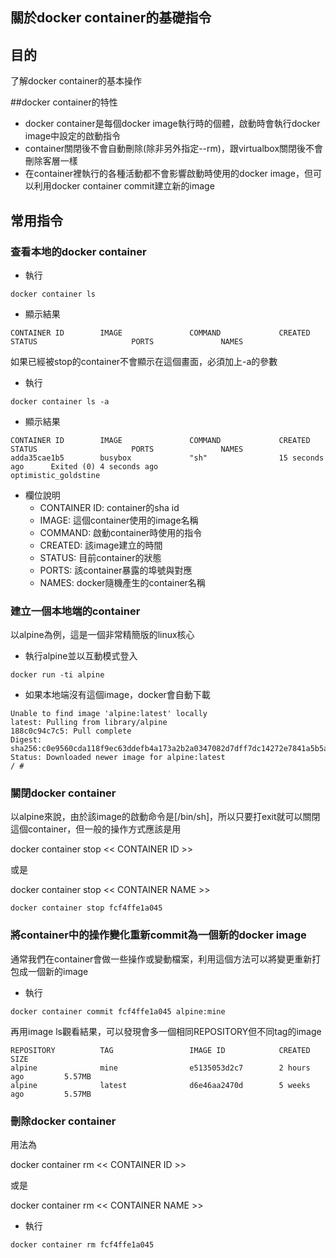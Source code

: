 關於docker container的基礎指令
---

## 目的 
了解docker container的基本操作

##docker container的特性
 - docker container是每個docker image執行時的個體，啟動時會執行docker image中設定的啟動指令
 - container關閉後不會自動刪除(除非另外指定--rm)，跟virtualbox關閉後不會刪除客層一樣
 - 在container裡執行的各種活動都不會影響啟動時使用的docker image，但可以利用docker container commit建立新的image

## 常用指令 
### 查看本地的docker container
- 執行
```docker
docker container ls
```
- 顯示結果
```console
CONTAINER ID        IMAGE               COMMAND             CREATED             STATUS                     PORTS               NAMES
```
如果已經被stop的container不會顯示在這個畫面，必須加上-a的參數
- 執行
```docker
docker container ls -a
```
- 顯示結果
```console
CONTAINER ID        IMAGE               COMMAND             CREATED             STATUS                     PORTS               NAMES
adda35cae1b5        busybox             "sh"                15 seconds ago      Exited (0) 4 seconds ago                       optimistic_goldstine
```
- 欄位說明
  - CONTAINER ID: container的sha id
  - IMAGE: 這個container使用的image名稱
  - COMMAND: 啟動container時使用的指令
  - CREATED: 該image建立的時間
  - STATUS: 目前container的狀態
  - PORTS: 該container暴露的埠號與對應
  - NAMES: docker隨機產生的container名稱
### 建立一個本地端的container
以alpine為例，這是一個非常精簡版的linux核心
- 執行alpine並以互動模式登入
```docker
docker run -ti alpine
```
- 如果本地端沒有這個image，docker會自動下載
```console
Unable to find image 'alpine:latest' locally
latest: Pulling from library/alpine
188c0c94c7c5: Pull complete
Digest: sha256:c0e9560cda118f9ec63ddefb4a173a2b2a0347082d7dff7dc14272e7841a5b5a
Status: Downloaded newer image for alpine:latest
/ #
```

### 關閉docker container
以alpine來說，由於該image的啟動命令是[/bin/sh]，所以只要打exit就可以關閉這個container，但一般的操作方式應該是用

docker container stop << CONTAINER ID >>

或是

docker container stop << CONTAINER NAME >>
```
docker container stop fcf4ffe1a045
```

### 將container中的操作變化重新commit為一個新的docker image
通常我們在container會做一些操作或變動檔案，利用這個方法可以將變更重新打包成一個新的image
- 執行
```docker
docker container commit fcf4ffe1a045 alpine:mine
```
再用image ls觀看結果，可以發現會多一個相同REPOSITORY但不同tag的image
```console
REPOSITORY          TAG                 IMAGE ID            CREATED             SIZE
alpine              mine                e5135053d2c7        2 hours ago         5.57MB
alpine              latest              d6e46aa2470d        5 weeks ago         5.57MB
```

### 刪除docker container
用法為

docker container rm << CONTAINER ID >>

或是

docker container rm << CONTAINER NAME >>

- 執行
```docker
docker container rm fcf4ffe1a045
```